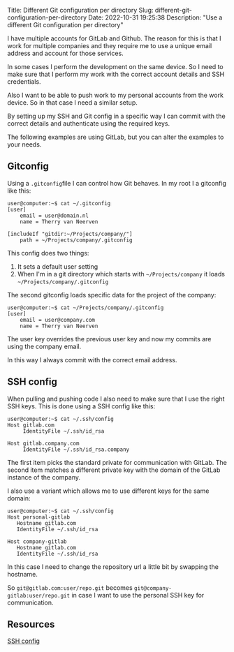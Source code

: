 Title: Different Git configuration per directory
Slug: different-git-configuration-per-directory
Date: 2022-10-31 19:25:38
Description: "Use a different Git configuration per directory"

I have multiple accounts for GitLab and Github.
The reason for this is that I work for multiple companies and they
require me to use a unique email address and account for those services.

In some cases I perform the development on the same device. So I need to make
sure that I perform my work with the correct account details and SSH credentials.

Also I want to be able to push work to my personal accounts from the work device.
So in that case I need a similar setup.

By setting up my SSH and Git config in a specific way
I can commit with the correct details and authenticate using the required keys.

The following examples are using GitLab, but you can alter the examples to your needs.

## Gitconfig

Using a `.gitconfig`file I can control how Git behaves.
In my root I a gitconfig like this:

```shell
user@computer:~$ cat ~/.gitconfig
[user]
	email = user@domain.nl
	name = Therry van Neerven

[includeIf "gitdir:~/Projects/company/"]
	path = ~/Projects/company/.gitconfig
```

This config does two things:

1. It sets a default user setting
2. When I'm in a git directory which starts with `~/Projects/company` it loads `~/Projects/company/.gitconfig`

The second gitconfig loads specific data for the project of the company:

```shell
user@computer:~$ cat ~/Projects/company/.gitconfig
[user]
	email = user@company.com
	name = Therry van Neerven
```

The user key overrides the previous user key
and now my commits are using the company email.

In this way I always commit with the correct email address.

## SSH config

When pulling and pushing code I also need to make sure that I use the right SSH keys.
This is done using a SSH config like this:

```shell
user@computer:~$ cat ~/.ssh/config
Host gitlab.com
     IdentityFile ~/.ssh/id_rsa

Host gitlab.company.com
     IdentityFile ~/.ssh/id_rsa.company
```

The first item picks the standard private for communication with GitLab.
The second item matches a different private key with the domain
of the GitLab instance of the company.

I also use a variant which allows me to use different keys for the same domain:

```shell
user@computer:~$ cat ~/.ssh/config
Host personal-gitlab
   Hostname gitlab.com
   IdentityFile ~/.ssh/id_rsa

Host company-gitlab
   Hostname gitlab.com
   IdentityFile ~/.ssh/id_rsa
```

In this case I need to change the repository url a little bit by swapping the hostname.

So `git@gitlab.com:user/repo.git` becomes `git@company-gitlab:user/repo.git`
in case I want to use the personal SSH key for communication.

## Resources

[SSH config](https://linux.die.net/man/5/ssh_config)
